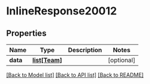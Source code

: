 # InlineResponse20012

## Properties
Name | Type | Description | Notes
------------ | ------------- | ------------- | -------------
**data** | [**list[Team]**](Team.md) |  | [optional] 

[[Back to Model list]](../README.md#documentation-for-models) [[Back to API list]](../README.md#documentation-for-api-endpoints) [[Back to README]](../README.md)

